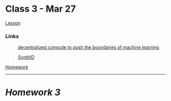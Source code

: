 # Class 3 - Mar 27

[Lesson](./Lesson3.pdf)

### Links

> [decentralized compute to push the boundaries of machine learning](https://www.gensyn.ai/)

> [SynthID](https://deepmind.google/technologies/synthid/)


[Homework](./Homework3.pdf)

---

# **_Homework 3_**
